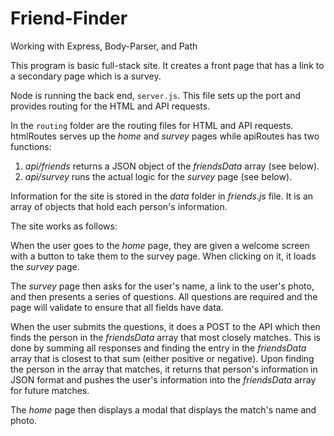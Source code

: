 # Friend-Finder
Working with Express, Body-Parser, and Path

This program is basic full-stack site.  It creates a front page that has a link to a secondary page which is a survey.

Node is running the back end, ```server.js```.  This file sets up the port and provides routing for the HTML and API requests.

In the ```routing``` folder are the routing files for HTML and API requests.  htmlRoutes serves up the *home* and *survey* pages while apiRoutes has two functions:

1. *api/friends* returns a JSON object of the *friendsData* array (see below).
2. *api/survey* runs the actual logic for the *survey* page (see below).

Information for the site is stored in the *data* folder in *friends.js* file.  It is an array of objects that hold each person's information.

The site works as follows:

When the user goes to the *home* page, they are given a welcome screen with a button to take them to the survey page.  When clicking on it, it loads the *survey* page.

The *survey* page then asks for the user's name, a link to the user's photo, and then presents a series of questions.  All questions are required and the page will validate to ensure that all fields have data.

When the user submits the questions, it does a POST to the API which then finds the person in the *friendsData* array that most closely matches.  This is done by summing all responses and finding the entry in the *friendsData* array that is closest to that sum (either positive or negative).  Upon finding the person in the array that matches, it returns that person's information in JSON format and pushes the user's information into the *friendsData* array for future matches.

The *home* page then displays a modal that displays the match's name and photo.